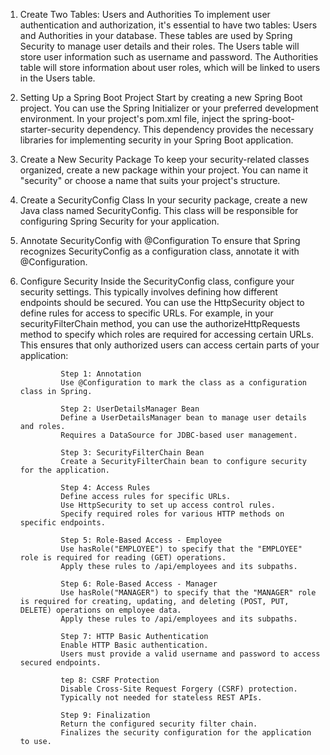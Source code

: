 1.  Create Two Tables: Users and Authorities
    To implement user authentication and authorization, it's essential to have two tables: Users and Authorities in your database. These tables are used by Spring Security to manage user details and their roles.
    The Users table will store user information such as username and password.
    The Authorities table will store information about user roles, which will be linked to users in the Users table.

2.  Setting Up a Spring Boot Project
    Start by creating a new Spring Boot project. You can use the Spring Initializer or your preferred development environment.
    In your project's pom.xml file, inject the spring-boot-starter-security dependency. This dependency provides the necessary libraries for implementing security in your Spring Boot application.

3.  Create a New Security Package
    To keep your security-related classes organized, create a new package within your project. You can name it "security" or choose a name that suits your project's structure.

4.  Create a SecurityConfig Class
    In your security package, create a new Java class named SecurityConfig. This class will be responsible for configuring Spring Security for your application.

5.  Annotate SecurityConfig with @Configuration
    To ensure that Spring recognizes SecurityConfig as a configuration class, annotate it with @Configuration.

6.  Configure Security
    Inside the SecurityConfig class, configure your security settings. This typically involves defining how different endpoints should be secured. You can use the HttpSecurity object to define rules for access to specific URLs.
    For example, in your securityFilterChain method, you can use the authorizeHttpRequests method to specify which roles are required for accessing certain URLs. This ensures that only authorized users can access certain parts of your application:

                 Step 1: Annotation
                 Use @Configuration to mark the class as a configuration class in Spring.

                 Step 2: UserDetailsManager Bean
                 Define a UserDetailsManager bean to manage user details and roles.
                 Requires a DataSource for JDBC-based user management.

                 Step 3: SecurityFilterChain Bean
                 Create a SecurityFilterChain bean to configure security for the application.

                 Step 4: Access Rules
                 Define access rules for specific URLs.
                 Use HttpSecurity to set up access control rules.
                 Specify required roles for various HTTP methods on specific endpoints.

                 Step 5: Role-Based Access - Employee
                 Use hasRole("EMPLOYEE") to specify that the "EMPLOYEE" role is required for reading (GET) operations.
                 Apply these rules to /api/employees and its subpaths.

                 Step 6: Role-Based Access - Manager
                 Use hasRole("MANAGER") to specify that the "MANAGER" role is required for creating, updating, and deleting (POST, PUT, DELETE) operations on employee data.
                 Apply these rules to /api/employees and its subpaths.

                 Step 7: HTTP Basic Authentication
                 Enable HTTP Basic authentication.
                 Users must provide a valid username and password to access secured endpoints.

                 tep 8: CSRF Protection
                 Disable Cross-Site Request Forgery (CSRF) protection.
                 Typically not needed for stateless REST APIs.

                 Step 9: Finalization
                 Return the configured security filter chain.
                 Finalizes the security configuration for the application to use.
